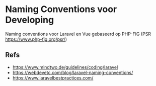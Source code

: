 # Naming Conventions voor Developing

Naming conventions voor Laravel en Vue gebaseerd op PHP-FIG (PSR https://www.php-fig.org/psr/)

## Refs
- https://www.mindtwo.de/guidelines/coding/laravel
- https://webdevetc.com/blog/laravel-naming-conventions/
- https://www.laravelbestpractices.com/

